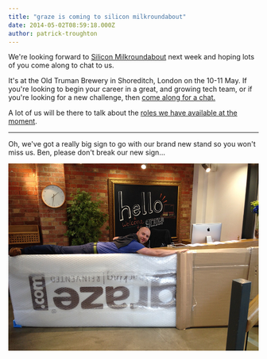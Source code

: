 ```yaml
---
title: "graze is coming to silicon milkroundabout"
date: 2014-05-02T08:59:18.000Z
author: patrick-troughton
---
```


We're looking forward to [Silicon Milkroundabout](http://www.siliconmilkroundabout.com/events/next) next week and hoping lots of you come along to chat to us.

It's at the Old Truman Brewery in Shoreditch, London on the 10-11 May. If you're looking to begin your career in a great, and growing tech team, or if you're looking for a new challenge, then [come along for a chat.](http://www.siliconmilkroundabout.com/events/next)

A lot of us will be there to talk about the [roles we have available at the moment](https://www.graze.com/uk/jobs/tech).

***

Oh, we've got a really big sign to go with our brand new stand so you won't miss us. Ben, please don't break our new sign...

![Ben with our supersize logo](/content/images/2014/May/big-sign.jpg)


